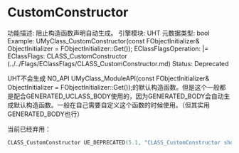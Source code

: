 # CustomConstructor

功能描述: 阻止构造函数声明自动生成。
引擎模块: UHT
元数据类型: bool
Example: UMyClass_CustomConstructor(const FObjectInitializer& ObjectInitializer = FObjectInitializer::Get());
EClassFlagsOperation: |=
EClassFlags: CLASS_CustomConstructor (../../Flags/EClassFlags/CLASS_CustomConstructor.md)
Status: Deprecated

UHT不会生成 NO_API UMyClass_ModuleAPI(const FObjectInitializer& ObjectInitializer = FObjectInitializer::Get());的默认构造函数。但是这个一般都是配合GENERATED_UCLASS_BODY使用的，因为GENERATED_BODY会自动生成默认构造函数。一般在自己需要自定义这个函数的时候使用。（但其实用GENERATED_BODY也行）

当前已经弃用：

```cpp
CLASS_CustomConstructor UE_DEPRECATED(5.1, "CLASS_CustomConstructor should no longer be used. It is no longer being set by engine code.") = 0x00008000u,
```